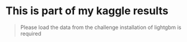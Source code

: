 # This is part of my kaggle results
> Please load the data from the challenge
> installation of lightgbm is required
